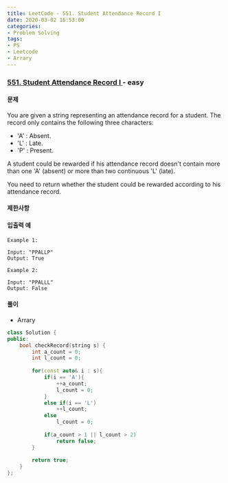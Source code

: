 ```yaml
---
title: LeetCode - 551. Student Attendance Record I
date: 2020-03-02 16:53:00
categories:
- Problem Solving
tags:
- PS
- Leetcode
- Arrary
---
```


### [ 551. Student Attendance Record I ](https://leetcode.com/problems/student-attendance-record-i/) - easy

#### 문제

You are given a string representing an attendance record for a student. The record only contains the following three characters:
  
  - 'A' : Absent.
  - 'L' : Late.
  - 'P' : Present.
  
A student could be rewarded if his attendance record doesn't contain more than one 'A' (absent) or more than two continuous 'L' (late).

You need to return whether the student could be rewarded according to his attendance record.

#### 제한사항

#### 입출력 예

```
Example 1:

Input: "PPALLP"
Output: True
```

```
Example 2:

Input: "PPALLL"
Output: False
```

#### 풀이
  - Arrary

```cpp
class Solution {
public:
    bool checkRecord(string s) {
        int a_count = 0;
        int l_count = 0;
        
        for(const auto& i : s){
            if(i == 'A'){
                ++a_count;
                l_count = 0;
            }
            else if(i == 'L')
                ++l_count;
            else
                l_count = 0;
            
            if(a_count > 1 || l_count > 2)
                return false;
        }
        
        return true;
    }
};
```
